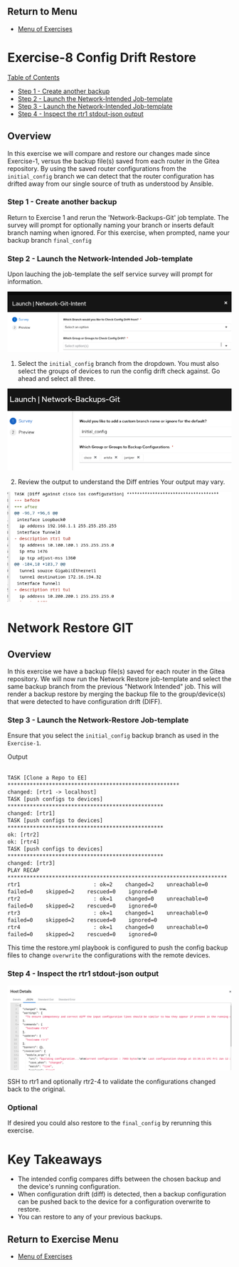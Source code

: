 ## Return to Menu
 - [Menu of Exercises](../README.md)

# Exercise-8 Config Drift Restore

[Table of Contents](#table-of-contents)
- [Step 1 - Create another backup](#step-1---create-another-backup)
- [Step 2 -  Launch the Network-Intended Job-template](#step-2---launch-the-network-intended-job-template)
- [Step 3 - Launch the Network-Intended Job-template](#step-3---launch-the-network-restore-job-template)
- [Step 4 - Inspect the rtr1 stdout-json output](#step-3---inspect-the-rtr1-stdout-json-output)

## Overview
In this exercise we will compare and restore our changes made since Exercise-1, versus the backup file(s) saved from each router in the Gitea repository. By using the saved router configurations from the `initial_config` branch we can detect that the router configuration has drifted away from our single source of truth as understood by Ansible.

### Step 1 - Create another backup
Return to Exercise 1 and rerun the 'Network-Backups-Git' job template. The survey will prompt for optionally naming your branch or inserts default branch naming when ignored. For this exercise, when prompted, name your backup branch `final_config`

### Step 2 - Launch the Network-Intended Job-template
Upon lauching the job-template the self service survey will prompt for information.

![survey](../images/survey1.png)
1. Select the `initial_config` branch from the dropdown. You must also select the groups of devices to run the config drift check against. Go ahead and select all three.

 ![survey](../images/survey2.png)

 2. Review the output to understand the Diff entries
 Your output may vary. 

![diff](../images/diff.png)

# Network Restore GIT

## Overview
In this exercise we have a backup file(s) saved for each router in the Gitea repository. We will now run the Network Restore job-template and select the same backup branch from the previous "Network Intended" job. This will render a backup restore by merging the backup file to the group/device(s) that were detected to have configuration drift (DIFF).

### Step 3 - Launch the Network-Restore Job-template
Ensure that you select the `initial_config` backup branch as used in the `Exercise-1`.

Output
~~~

TASK [Clone a Repo to EE] ******************************************************
changed: [rtr1 -> localhost]
TASK [push configs to devices] *************************************************
changed: [rtr1]
TASK [push configs to devices] *************************************************
ok: [rtr2]
ok: [rtr4]
TASK [push configs to devices] *************************************************
changed: [rtr3]
PLAY RECAP *********************************************************************
rtr1                       : ok=2    changed=2    unreachable=0    failed=0    skipped=2    rescued=0    ignored=0   
rtr2                       : ok=1    changed=0    unreachable=0    failed=0    skipped=2    rescued=0    ignored=0   
rtr3                       : ok=1    changed=1    unreachable=0    failed=0    skipped=2    rescued=0    ignored=0   
rtr4                       : ok=1    changed=0    unreachable=0    failed=0    skipped=2    rescued=0    ignored=0   
~~~

This time the restore.yml playbook is configured to push the config backup files to change `overwrite` the configurations with the remote devices. 

### Step 4 - Inspect the rtr1 stdout-json output
![changed](../images/changed.png)

SSH to rtr1 and optionally rtr2-4 to validate the configurations changed back to the original.

### Optional
If desired you could also restore to the `final_config` by rerunning this exercise.


# Key Takeaways
* The intended config compares diffs between the chosen backup and the device's running configuration.
* When configuration drift (diff) is detected, then a backup configuration can be pushed back to the device for a configuration overwrite to restore.
* You can restore to any of your previous backups.

## Return to Exercise Menu
 - [Menu of Exercises](../README.md)